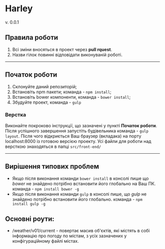 
# Harley
v. 0.0.1
## Правила роботи
1. Всі зміни вносяться в проект через **pull rquest**.
2. Назви гілок повинні відповідати виконуваній роботі.

***
## Початок роботи
1. Склонуйте даний репозиторій;
2. Встановіть npm пакети; команда - `npm install`;
3. Встановіть bower компоненти, команда - `bower install`;
4. Збудуйте проект, команда - `gulp`

### Верстка
Виконайте покроково інструкції, що зазначені у пункті **Початок роботи**.
Після успішного завершення запустіть будівельника команда - `gulp layout`. Після чого відкриється Ваш браузер (вкладака) на порту localhost:8000 із готовою версією проекту.
Усі файли для роботи над версткою знаходяться в папці `src/front-end/`
***
## Вирішення типових проблем
- Якщо після виконання команди `bower install` в консолі пише що *bower* не знайдено потрібно встановити його глобально на Ваш ПК. команда - `npm install bower -g`
- Якщо після виконання команди `gulp` в консолі пише, що *gulp* не знайдено потрібно встановити його глобально. команда - `npm install gulp -g`


## Основні роути:
- /weather/v01/current - повертає масив об'єктів, які містять в собі інформацію про погоду по містам, з усіх зазначених у конфігураційному файлі містах.
